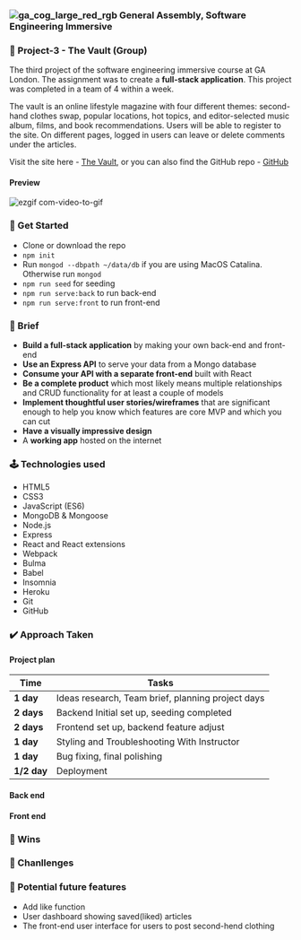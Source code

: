 ### ![ga_cog_large_red_rgb](https://cloud.githubusercontent.com/assets/40461/8183776/469f976e-1432-11e5-8199-6ac91363302b.png) General Assembly, Software Engineering Immersive


### 🚩 Project-3 - The Vault (Group) ###

The third project of the software engineering immersive course at GA London. The assignment was to create a **full-stack application**. This project was completed in a team of 4 within a week.

The vault is an online lifestyle magazine with four different themes: second-hand clothes swap, popular locations, hot topics, and editor-selected music album, films, and book recommendations. Users will be able to register to the site. On different pages, logged in users can leave or delete comments under the articles. 

Visit the site here - [The Vault](https://project-3-the-vault.herokuapp.com/), or you can also find the GitHub repo - [GitHub](https://github.com/Aichi-Chang/The-Vault)

#### Preview
![ezgif com-video-to-gif](https://media.giphy.com/media/U4XNOpYXfVvq8XFl62/giphy.gif)



### :rocket: Get Started ###

* Clone or download the repo
* `npm init`
* Run `mongod --dbpath ~/data/db` if you are using MacOS Catalina. Otherwise run `mongod`
* `npm run seed` for seeding
* `npm run serve:back` to run back-end
* `npm run serve:front` to run front-end


### 📝 Brief ###

* **Build a full-stack application** by making your own back-end and front-end
* **Use an Express API** to serve your data from a Mongo database
* **Consume your API with a separate front-end** built with React
* **Be a complete product** which most likely means multiple relationships and CRUD functionality for at least a couple of models
* **Implement thoughtful user stories/wireframes** that are significant enough to help you know which features are core MVP and which you can cut
* **Have a visually impressive design**
* A **working app** hosted on the internet


### 🕹 Technologies used ###

* HTML5
* CSS3
* JavaScript (ES6)
* MongoDB & Mongoose
* Node.js
* Express
* React and React extensions
* Webpack
* Bulma
* Babel
* Insomnia
* Heroku
* Git
* GitHub


### ✔️ Approach Taken ###

#### Project plan

| Time      | Tasks         |
| ------------- |-------------|
| **1 day**    |  Ideas research, Team brief, planning project days   |
| **2  days**     |  Backend Initial set up, seeding completed  |
| **2 days**  | Frontend set up,  backend feature adjust    |
| **1 day**  | Styling and Troubleshooting With Instructor   |
| **1 day** | Bug fixing, final polishing  |
| **1/2 day** | Deployment     |


#### Back end



#### Front end



### 🤗 Wins ###


### 🧐 Chanllenges ###



### 🔮 Potential future features ###

- Add like function 
- User dashboard showing saved(liked) articles
- The front-end user interface for users to post second-hend clothing


